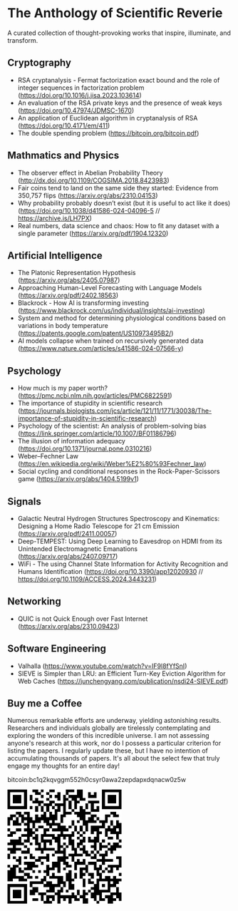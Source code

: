 # The Anthology of Scientific Reverie
A curated collection of thought-provoking works that inspire, illuminate, and transform.

## Cryptography
- RSA cryptanalysis - Fermat factorization exact bound and the role of integer sequences in factorization problem (https://doi.org/10.1016/j.jisa.2023.103614)
- An evaluation of the RSA private keys and the presence of weak keys (https://doi.org/10.47974/JDMSC-1670)
- An application of Euclidean algorithm in cryptanalysis of RSA (https://doi.org/10.4171/em/411)
- The double spending problem (https://bitcoin.org/bitcoin.pdf)

## Mathmatics and Physics 
- The observer effect in Abelian Probability Theory (http://dx.doi.org/10.1109/COGSIMA.2018.8423983)
- Fair coins tend to land on the same side they started: Evidence from 350,757 flips (https://arxiv.org/abs/2310.04153)
- Why probability probably doesn’t exist (but it is useful to act like it does) (https://doi.org/10.1038/d41586-024-04096-5 // https://archive.is/LH7PX)
- Real numbers, data science and chaos: How to fit any dataset with a single parameter (https://arxiv.org/pdf/1904.12320)

## Artificial Intelligence 
- The Platonic Representation Hypothesis (https://arxiv.org/abs/2405.07987)
- Approaching Human-Level Forecasting with Language Models (https://arxiv.org/pdf/2402.18563)
- Blackrock - How AI is transforming investing (https://www.blackrock.com/us/individual/insights/ai-investing)
- System and method for determining physiological conditions based on variations in body temperature (https://patents.google.com/patent/US10973495B2/)
- AI models collapse when trained on recursively generated data (https://www.nature.com/articles/s41586-024-07566-y)
  
## Psychology 
- How much is my paper worth? (https://pmc.ncbi.nlm.nih.gov/articles/PMC6822591)
- The importance of stupidity in scientific research (https://journals.biologists.com/jcs/article/121/11/1771/30038/The-importance-of-stupidity-in-scientific-research)
- Psychology of the scientist: An analysis of problem-solving bias (https://link.springer.com/article/10.1007/BF01186796)
- The illusion of information adequacy (https://doi.org/10.1371/journal.pone.0310216)
- Weber–Fechner Law (https://en.wikipedia.org/wiki/Weber%E2%80%93Fechner_law)
- Social cycling and conditional responses in the Rock-Paper-Scissors game (https://arxiv.org/abs/1404.5199v1)

## Signals 
- Galactic Neutral Hydrogen Structures Spectroscopy and Kinematics: Designing a Home Radio Telescope for 21 cm Emission (https://arxiv.org/pdf/2411.00057)
- Deep-TEMPEST: Using Deep Learning to Eavesdrop on HDMI from its Unintended Electromagnetic Emanations (https://arxiv.org/abs/2407.09717)
- WiFi - The using Channel State Information for Activity Recognition and Humans Identification (https://doi.org/10.3390/app12020930 // https://doi.org/10.1109/ACCESS.2024.3443231)

## Networking 
- QUIC is not Quick Enough over Fast Internet (https://arxiv.org/abs/2310.09423)

## Software Engineering 
- Valhalla (https://www.youtube.com/watch?v=IF9l8fYfSnI)
- SIEVE is Simpler than LRU: an Efficient Turn-Key Eviction Algorithm for Web Caches (https://junchengyang.com/publication/nsdi24-SIEVE.pdf)

## Buy me a Coffee
Numerous remarkable efforts are underway, yielding astonishing results. Researchers and individuals globally are tirelessly contemplating and exploring the wonders of this incredible universe. I am not assessing anyone's research at this work, nor do I possess a particular criterion for listing the papers. I regularly update these, but I have no intention of accumulating thousands of papers. It's all about the select few that truly engage my thoughts for an entire day!

bitcoin:bc1q2kqvggm552h0csyr0awa2zepdapxdqnacw0z5w

![BTC](https://raw.githubusercontent.com/lcsig/API-Hooking/refs/heads/master/img/btc.png)
